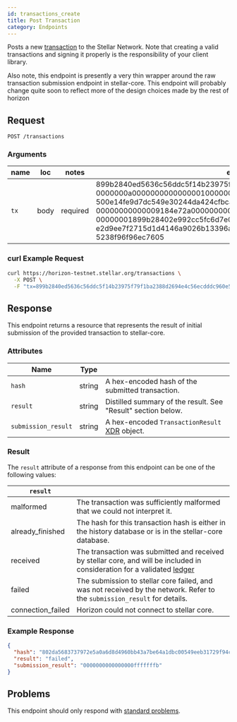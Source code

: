 ```yaml
---
id: transactions_create
title: Post Transaction
category: Endpoints
---
```


Posts a new [transaction](./resources/transaction.md) to the Stellar Network.  Note that creating a valid
transactions and signing it properly is the responsibility of your
client library.

Also note, this endpoint is presently a very thin wrapper around the raw
transaction submission endpoint in stellar-core.  This endpoint will probably
change quite soon to reflect more of the design choices made by the rest of
horizon

## Request

```
POST /transactions
```

### Arguments

| name | loc  |  notes   |                                                                                                                                                                                                                 example                                                                                                                                                                                                                  | description |
| ---- | ---- | -------- | ---------------------------------------------------------------------------------------------------------------------------------------------------------------------------------------------------------------------------------------------------------------------------------------------------------------------------------------------------------------------------------------------------------------------------------------- | ----------- |
| `tx` | body | required | 899b2840ed5636c56ddc5f14b23975f79f1ba2388d2694e4c56ecdddc960e5ef<br>0000000a000000000000000100000000ffffffff000000010000000000000000<br>500e14fe9d7dc549e30244da424cfbcabe2166a55237897473d3f7358a086b48<br>00000000000009184e72a000000000000000000000000000000009184e72a000<br>00000001899b28402e992cc5fc6d7e0f888b7afa173a35d3ce87526bc37d8171<br>e2d9ee7f2715d1d4146a9026b13396ab8e7392f947caba1b00d398801b4644ae<br>5238f96f96ec7605 | Hex representation of transaction [XDR][] |


### curl Example Request

```sh
curl https://horizon-testnet.stellar.org/transactions \
  -X POST \
  -F "tx=899b2840ed5636c56ddc5f14b23975f79f1ba2388d2694e4c56ecdddc960e5ef0000000a000000000000000100000000ffffffff000000010000000000000000500e14fe9d7dc549e30244da424cfbcabe2166a55237897473d3f7358a086b4800000000000009184e72a000000000000000000000000000000009184e72a00000000001899b28402e992cc5fc6d7e0f888b7afa173a35d3ce87526bc37d8171e2d9ee7f2715d1d4146a9026b13396ab8e7392f947caba1b00d398801b4644ae5238f96f96ec7605"
```

## Response

This endpoint returns a resource that represents the result of initial
submission of the provided transaction to stellar-core.

### Attributes

|         Name        |  Type  |                                                               |
| ------------------- | ------ | ------------------------------------------------------------- |
| `hash`              | string | A hex-encoded hash of the submitted transaction.              |
| `result`            | string | Distilled summary of the result.  See "Result" section below. |
| `submission_result` | string | A hex-encoded `TransactionResult` [XDR](../guide/xdr.md) object.                 |

### Result

The `result` attribute of a response from this endpoint can be one of the following values:

| `result`         |                                                                                                                                             |
| -----------------| --------------------------------------------------------------------------------------------------------------------------                  |
| malformed        | The transaction was sufficiently malformed that we could not interpret it.                                                                  |
| already_finished | The hash for this transaction hash is either in the history database or is in the stellar-core database.                 |
| received         | The transaction was submitted and received by stellar core, and will be included in consideration for a validated [ledger](./resources/ledger.md)|
| failed           | The submission to stellar core failed, and was not received by the network.  Refer to the `submission_result` for details.                  |
| connection_failed| Horizon could not connect to stellar core.                                                                                                  |


### Example Response

```json
{
  "hash": "802da5683737972e5a0a6d8d4960bb43a7be64a1dbc00549eeb31729f94c75f2",
  "result": "failed",
  "submission_result": "0000000000000000fffffffb"
}
```

## Problems

This endpoint should only respond with [standard problems](../guide/problems.md#Standard_Problems).

